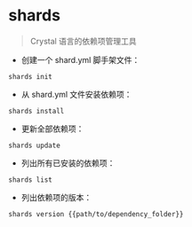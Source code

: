 # shards

> Crystal 语言的依赖项管理工具

- 创建一个 shard.yml 脚手架文件：

`shards init`

- 从 shard.yml 文件安装依赖项：

`shards install`

- 更新全部依赖项：

`shards update`

- 列出所有已安装的依赖项：

`shards list`

- 列出依赖项的版本：

`shards version {{path/to/dependency_folder}}`

[#]: contributors: ([硬核老王（📺Linux中国）]，[王昆])